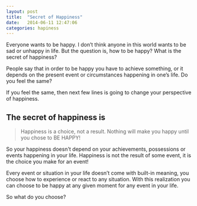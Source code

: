 ```yaml
---
layout: post
title:  "Secret of Happiness"
date:   2014-06-11 12:47:06
categories: hapiness
---
```


Everyone wants to be happy. I don’t think anyone in this world wants to be sad or unhappy in life. But the question is, how to be happy? What is the secret of happiness?

People say that in order to be happy you have to achieve something,   or it depends on the present event or circumstances happening in one’s life. Do you feel the same?

If you feel the same, then next few lines is going to change your perspective of happiness.

The secret of happiness is
--------------------------

> Happiness is a choice, not a result. Nothing will make you happy until
> you chose to BE HAPPY!

So your happiness doesn't depend on your achievements, possessions or events happening in your life. Happiness is not the result of some event, it is the choice you make for an event!

Every event or situation in your life doesn’t come with built-in meaning, you choose how to experience or react to any situation. With this realization you can choose to be happy at any given moment for any event in your life.

So what do you choose?